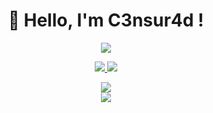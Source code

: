  <h1 align="center"> 🦅 Hello, I'm C3nsur4d !</h1>

<p align="center">
<img src="https://images-ext-1.discordapp.net/external/q8sQHdw4e9ZUDR4mL5OCH6j5_s6OB3EjzMKZlI3Xn3w/https/media.tenor.com/BjyNZZIOnbYAAAPo/pokemon.mp4">
 <p align="center">
 
 <p align="center">
    <a href="https://youtube.com/@C3nsur4dWeb" target"blank_"><img src="https://img.shields.io/badge/YouTube-111111?style=for-the-badge&logo=youtube&logoColor=white" target="_blank">
    <a href="https://github.com/C3nsur4d" target"blank_"><img src="https://img.shields.io/badge/GitHub%20-111111.svg?&style=for-the-badge&logo=github&logoColor=white"></a>
</p>


  <div align="center">
  <a href="https://discord.com/users/474531821019856936" target="_blank">
  <img src="https://lanyard.cnrad.dev/api/474531821019856936?bg=111111"> 
</a>
   
   </div>

   <div align="center">
     <a href="https://github.com/C3nsur4d/"></a>
        <img src="https://github-readme-streak-stats.herokuapp.com?user=Us3rload&hide_border=true&background=111111&currStreakLabel=FFFFFF&sideLabels=FFFFFF&currStreakNum=FFFFFF&dates=FFFFFF&sideNums=FFFFFF&fire=FFFFFF&ring=FFFFFF&stroke=FFFFFFFF)](https://git.io/streak-stats" />
  </div>
